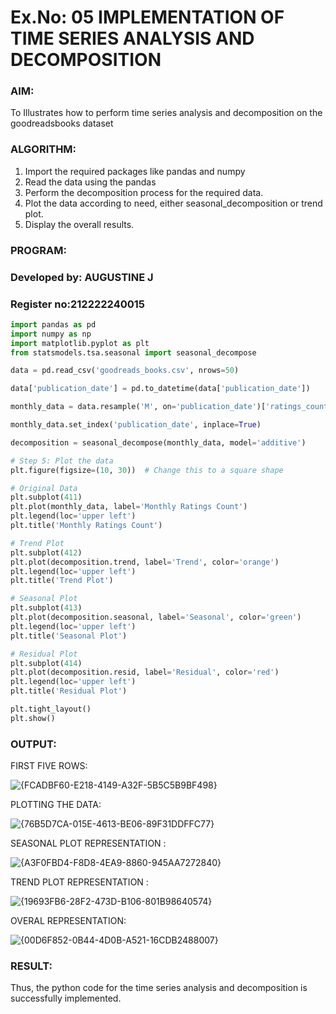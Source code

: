 
# Ex.No: 05  IMPLEMENTATION OF TIME SERIES ANALYSIS AND DECOMPOSITION

### AIM:
To Illustrates how to perform time series analysis and decomposition on the goodreadsbooks dataset
### ALGORITHM:
1. Import the required packages like pandas and numpy
2. Read the data using the pandas
3. Perform the decomposition process for the required data.
4. Plot the data according to need, either seasonal_decomposition or trend plot.
5. Display the overall results.

### PROGRAM:
### Developed by: AUGUSTINE J
### Register no:212222240015
```python
import pandas as pd
import numpy as np
import matplotlib.pyplot as plt
from statsmodels.tsa.seasonal import seasonal_decompose

data = pd.read_csv('goodreads_books.csv', nrows=50)

data['publication_date'] = pd.to_datetime(data['publication_date']) 

monthly_data = data.resample('M', on='publication_date')['ratings_count'].sum().reset_index()

monthly_data.set_index('publication_date', inplace=True)

decomposition = seasonal_decompose(monthly_data, model='additive')

# Step 5: Plot the data
plt.figure(figsize=(10, 30))  # Change this to a square shape

# Original Data
plt.subplot(411)
plt.plot(monthly_data, label='Monthly Ratings Count')
plt.legend(loc='upper left')
plt.title('Monthly Ratings Count')

# Trend Plot
plt.subplot(412)
plt.plot(decomposition.trend, label='Trend', color='orange')
plt.legend(loc='upper left')
plt.title('Trend Plot')

# Seasonal Plot
plt.subplot(413)
plt.plot(decomposition.seasonal, label='Seasonal', color='green')
plt.legend(loc='upper left')
plt.title('Seasonal Plot')

# Residual Plot
plt.subplot(414)
plt.plot(decomposition.resid, label='Residual', color='red')
plt.legend(loc='upper left')
plt.title('Residual Plot')

plt.tight_layout()
plt.show()

```

### OUTPUT:

FIRST FIVE ROWS:

![{FCADBF60-E218-4149-A32F-5B5C5B9BF498}](https://github.com/user-attachments/assets/402a1487-8cab-4dc2-b026-d7c55a4f22fd)


PLOTTING THE DATA:

![{76B5D7CA-015E-4613-BE06-89F31DDFFC77}](https://github.com/user-attachments/assets/c10ecbe7-95ec-4fb4-b7d1-8ea6f8a6de70)


SEASONAL PLOT REPRESENTATION :

![{A3F0FBD4-F8D8-4EA9-8860-945AA7272840}](https://github.com/user-attachments/assets/bfed3db5-bd30-4ad8-970a-d9928282150d)


TREND PLOT REPRESENTATION :

![{19693FB6-28F2-473D-B106-801B98640574}](https://github.com/user-attachments/assets/199b43a0-b38f-4077-a7b9-1280b66b91a2)


OVERAL REPRESENTATION:

![{00D6F852-0B44-4D0B-A521-16CDB2488007}](https://github.com/user-attachments/assets/93b373da-a3b1-4505-8e42-95d03f446cff)



### RESULT:
Thus, the python code for the time series analysis and decomposition is successfully implemented.
